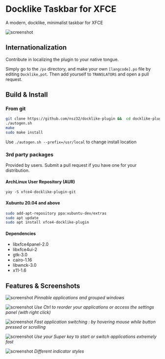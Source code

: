 # Docklike Taskbar for XFCE

A modern, docklike, minimalist taskbar for XFCE

![screenshot](https://i.imgur.com/b4qDHCB.jpg)

## Internationalization

Contribute in localizing the plugin to your native tongue.

Simply go to the ```/po``` directory, and make your own ```[langcode].po``` file by editing ```Docklike,pot```. Then add yourself to ```TRANSLATORS``` and open a pull request.

## Build & Install

### From git

```bash
git clone https://github.com/nsz32/docklike-plugin &&  cd docklike-plugin
./autogen.sh
make
sudo make install
```

Use `./autogen.sh --prefix=/usr/local` to change install location

### 3rd party packages

Provided by users. Submit a pull request if you have one for your distribution.

#### ArchLinux User Repository (AUR)

`yay -S xfce4-docklike-plugin-git`

#### Xubuntu 20.04 and above

```bash
sudo add-apt-repository ppa:xubuntu-dev/extras
sudo apt update
sudo apt install xfce4-docklike-plugin
```

#### Dependencies

+ libxfce4panel-2.0
+ libxfce4ui-2
+ gtk-3.0
+ cairo-1.16
+ libwnck-3.0
+ x11-1.6

## Features & Screenshots

![screenshot](https://i.imgur.com/O0nvthj.jpg)
*Pinnable applications and grouped windows*

![screenshot](https://i.imgur.com/CUFp6QP.jpg)
*Use Ctrl to reorder your applications or access the settings panel (with right click)*

![screenshot](https://i.imgur.com/bpR1E6j.jpg)
*Fast application switching : by hovering mouse while button pressed or scrolling*

![screenshot](https://i.imgur.com/OykcJlT.png)
*Use your Super key to start or switch applications extremely fast*

![screenshot](https://i.imgur.com/9nWqkCG.jpg)
*Different indicator styles*
